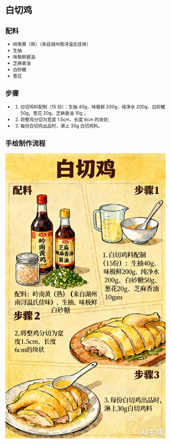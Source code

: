 # 白切鸡

## 配料
- 岭南黄（熟）（来自湖州南浔温氏佳味）
- 生抽
- 味极鲜酱油
- 芝麻香油
- 白砂糖
- 葱花

## 步骤
- 1. 白切鸡料配制（15 份）：生抽 40g、味极鲜 200g、纯净水 200g、白砂糖 50g、葱花 20g、芝麻香油 10g；
- 2. 将整鸡分切为宽度 1.5cm、长度 6cm 的块状;
- 3. 每份白切鸡出品时，淋上 30g 白切鸡料。

## 手绘制作流程

![手绘制作流程](../images/蒸菜/白切鸡.jpg)
